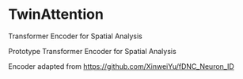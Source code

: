 # TwinAttention
Transformer Encoder for Spatial Analysis 

Prototype Transformer Encoder for Spatial Analysis 

Encoder adapted from https://github.com/XinweiYu/fDNC_Neuron_ID
